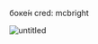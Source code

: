 боке́н
cred: mcbright

![untitled](https://github.com/mcblin/fictional-disco/assets/61905156/d7397d8c-eb0d-499c-a926-76ee9705db2e)
